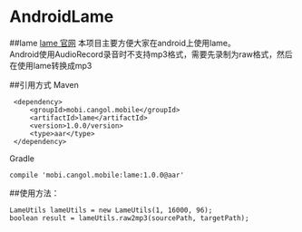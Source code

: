 # AndroidLame

##lame
[lame 官网](http://lame.sourceforge.net/)
本项目主要方便大家在android上使用lame。  
Android使用AudioRecord录音时不支持mp3格式，需要先录制为raw格式，然后在使用lame转换成mp3

##引用方式
Maven

     <dependency>
         <groupId>mobi.cangol.mobile</groupId>
         <artifactId>lame</artifactId>
         <version>1.0.0/version>
         <type>aar</type>
     </dependency>
Gradle
 
    compile 'mobi.cangol.mobile:lame:1.0.0@aar'
##使用方法：

    LameUtils lameUtils = new LameUtils(1, 16000, 96);
    boolean result = lameUtils.raw2mp3(sourcePath, targetPath);